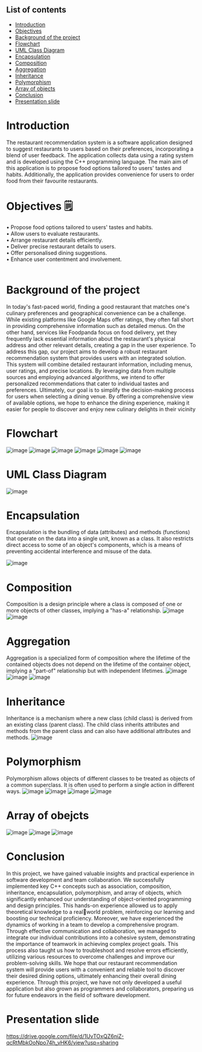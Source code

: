 ## List of contents

- [Introduction](https://github.com/jjn7702/SECJ1023-PT2/blob/main/Submission/sec08_23242/Potential_Insurance/Final%20Report/readme.md#introduction)
- [Objectives](https://github.com/jjn7702/SECJ1023-PT2/blob/main/Submission/sec08_23242/Potential_Insurance/Final%20Report/readme.md#objectives-%EF%B8%8F)
- [Background of the project](https://github.com/jjn7702/SECJ1023-PT2/blob/main/Submission/sec08_23242/Potential_Insurance/Final%20Report/readme.md#background-of-the-project)
- [Flowchart](https://github.com/jjn7702/SECJ1023-PT2/blob/main/Submission/sec08_23242/Potential_Insurance/Final%20Report/readme.md#flowchart)
- [UML Class Diagram](https://github.com/jjn7702/SECJ1023-PT2/blob/main/Submission/sec08_23242/Potential_Insurance/Final%20Report/readme.md#uml-class-diagram)
- [Encapsulation](https://github.com/jjn7702/SECJ1023-PT2/blob/main/Submission/sec08_23242/Potential_Insurance/Final%20Report/readme.md#encapsulation)
- [Composition](https://github.com/jjn7702/SECJ1023-PT2/blob/main/Submission/sec08_23242/Potential_Insurance/Final%20Report/readme.md#composition)
- [Aggregation](https://github.com/jjn7702/SECJ1023-PT2/blob/main/Submission/sec08_23242/Potential_Insurance/Final%20Report/readme.md#aggregation)
- [Inheritance](https://github.com/jjn7702/SECJ1023-PT2/blob/main/Submission/sec08_23242/Potential_Insurance/Final%20Report/readme.md#inheritance)
- [Polymorphism](https://github.com/jjn7702/SECJ1023-PT2/blob/main/Submission/sec08_23242/Potential_Insurance/Final%20Report/readme.md#polymorphism)
- [Array of objects](https://github.com/jjn7702/SECJ1023-PT2/blob/main/Submission/sec08_23242/Potential_Insurance/Final%20Report/readme.md#array-of-obejcts)
- [Conclusion](https://github.com/jjn7702/SECJ1023-PT2/blob/main/Submission/sec08_23242/Potential_Insurance/Final%20Report/readme.md#conclusion)
- [Presentation slide](https://github.com/jjn7702/SECJ1023-PT2/blob/main/Submission/sec08_23242/Potential_Insurance/Final%20Report/readme.md#presentation-slide)

# Introduction
The restaurant recommendation system is a software application designed to suggest 
restaurants to users based on their preferences, incorporating a blend of user feedback. The 
application collects data using a rating system and is developed using the C++ programming 
language.
The main aim of this application is to propose food options tailored to users' tastes and 
habits. Additionally, the application provides convenience for users to order food from their 
favourite restaurants.

# Objectives 🗒️ 
• Propose food options tailored to users' tastes and habits. <br>
• Allow users to evaluate restaurants. <br>
• Arrange restaurant details efficiently. <br>
• Deliver precise restaurant details to users. <br>
• Offer personalised dining suggestions. <br>
• Enhance user contentment and involvement. <br> <br>

# Background of the project
In today's fast-paced world, finding a good restaurant that matches one's culinary 
preferences and geographical convenience can be a challenge. While existing platforms like 
Google Maps offer ratings, they often fall short in providing comprehensive information such 
as detailed menus. On the other hand, services like Foodpanda focus on food delivery, yet they 
frequently lack essential information about the restaurant's physical address and other relevant 
details, creating a gap in the user experience.
To address this gap, our project aims to develop a robust restaurant recommendation 
system that provides users with an integrated solution. This system will combine detailed 
restaurant information, including menus, user ratings, and precise locations. By leveraging data 
from multiple sources and employing advanced algorithms, we intend to offer personalized 
recommendations that cater to individual tastes and preferences.
Ultimately, our goal is to simplify the decision-making process for users when selecting 
a dining venue. By offering a comprehensive view of available options, we hope to enhance 
the dining experience, making it easier for people to discover and enjoy new culinary delights 
in their vicinity

# Flowchart 
![image](https://github.com/jjn7702/SECJ1023-PT2/assets/148403271/de81eefa-40f1-4488-9fd8-af1263b355ba)
![image](https://github.com/jjn7702/SECJ1023-PT2/assets/148403271/fb3e967f-79f7-40b5-84bd-65bf062fa153)
![image](https://github.com/jjn7702/SECJ1023-PT2/assets/148403271/69b8297d-9ee5-4f35-9428-c3146ae3ccf8)
![image](https://github.com/jjn7702/SECJ1023-PT2/assets/148403271/a2104081-6ea5-4607-bd56-230a835a6178)
![image](https://github.com/jjn7702/SECJ1023-PT2/assets/148403271/ed236bb7-b10b-449a-9280-848560df3733)
![image](https://github.com/jjn7702/SECJ1023-PT2/assets/148403271/9aeedbfc-c07d-462a-8978-bfdb34039c9f)



# UML Class Diagram
![image](https://github.com/jjn7702/SECJ1023-PT2/assets/148403271/40ecf4a4-13b4-4c09-bf42-8c51c65e32b8)


# Encapsulation
Encapsulation is the bundling of data (attributes) and methods (functions) that operate on the 
data into a single unit, known as a class. It also restricts direct access to some of an object's components, which is a means of preventing accidental interference and misuse of the data.

![image](https://github.com/jjn7702/SECJ1023-PT2/assets/148403271/e4e6ed98-80f1-4217-aa32-5e3d36bd818e)


# Composition
Composition is a design principle where a class is composed of one or more objects of other 
classes, implying a "has-a" relationship.
![image](https://github.com/jjn7702/SECJ1023-PT2/assets/148403271/4b85fdd8-60e5-4169-bbfb-7a33f77f83e3)
![image](https://github.com/jjn7702/SECJ1023-PT2/assets/148403271/7afc7810-951f-4f08-a8a6-a6a87e4a0d41)


# Aggregation
Aggregation is a specialized form of composition where the lifetime of the contained objects 
does not depend on the lifetime of the container object, implying a "part-of" relationship but 
with independent lifetimes.
![image](https://github.com/jjn7702/SECJ1023-PT2/assets/148403271/5f1ac22a-f06b-4912-8675-8c10ff00fa4d)
![image](https://github.com/jjn7702/SECJ1023-PT2/assets/148403271/0be46de9-4ce2-49cf-ae5c-1ade5fa72a39)
![image](https://github.com/jjn7702/SECJ1023-PT2/assets/148403271/6b7db99c-9108-4e5b-9f55-0297afb0240f)

# Inheritance 
Inheritance is a mechanism where a new class (child class) is derived from an existing class 
(parent class). The child class inherits attributes and methods from the parent class and can also have additional attributes and methods.
![image](https://github.com/jjn7702/SECJ1023-PT2/assets/148403271/45c48f7b-c6d8-47ee-9271-f0fbd2a530ed)

# Polymorphism
Polymorphism allows objects of different classes to be treated as objects of a common 
superclass. It is often used to perform a single action in different ways.
![image](https://github.com/jjn7702/SECJ1023-PT2/assets/148403271/78b01949-0268-4b18-b4ea-4819f05b881c)
![image](https://github.com/jjn7702/SECJ1023-PT2/assets/148403271/2511b443-1751-470d-8d83-5f652f92f107)
![image](https://github.com/jjn7702/SECJ1023-PT2/assets/148403271/499491d3-a105-4918-9fac-46d827e26d9f)
![image](https://github.com/jjn7702/SECJ1023-PT2/assets/148403271/0c5f8cc1-3194-4cef-9188-7cdd6d7bd3b5)

# Array of obejcts
![image](https://github.com/jjn7702/SECJ1023-PT2/assets/148403271/ed74a410-34e0-43c0-9a66-be3000d865cc)
![image](https://github.com/jjn7702/SECJ1023-PT2/assets/148403271/4c197085-d66a-44c9-8070-9e96066594e9)
![image](https://github.com/jjn7702/SECJ1023-PT2/assets/148403271/36be1841-b12a-4e40-872e-568949bb43b0)

# Conclusion
In this project, we have gained valuable insights and practical experience in software 
development and team collaboration. We successfully implemented key C++ concepts such 
as association, composition, inheritance, encapsulation, polymorphism, and array of objects, 
which significantly enhanced our understanding of object-oriented programming and design 
principles. This hands-on experience allowed us to apply theoretical knowledge to a realworld problem, reinforcing our learning and boosting our technical proficiency.
Moreover, we have experienced the dynamics of working in a team to develop a 
comprehensive program. Through effective communication and collaboration, we managed 
to integrate our individual contributions into a cohesive system, demonstrating the 
importance of teamwork in achieving complex project goals. This process also taught us how 
to troubleshoot and resolve errors efficiently, utilizing various resources to overcome 
challenges and improve our problem-solving skills.
We hope that our restaurant recommendation system will provide users with a 
convenient and reliable tool to discover their desired dining options, ultimately enhancing 
their overall dining experience. Through this project, we have not only developed a useful 
application but also grown as programmers and collaborators, preparing us for future 
endeavors in the field of software development.


# Presentation slide
https://drive.google.com/file/d/1UvTOxQZ6niZ-qcRtMbkOoNpo74h_vHK6/view?usp=sharing
